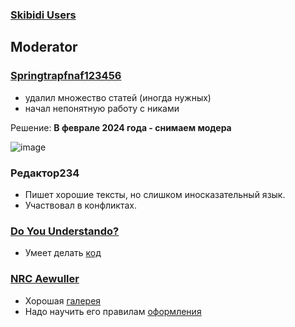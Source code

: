 ### [Skibidi Users](https://docs.google.com/spreadsheets/d/1Yc7HcHbjzibJZscQjb7g4Iojh4Wu99Y3xYfv7fZOJRE)

## Moderator
### [Springtrapfnaf123456](https://skibidi-tualet.fandom.com/ru/wiki/Участник:Springtrapfnaf123456)
- удалил множество статей (иногда нужных)
- начал непонятную работу с никами

Решение: **В феврале 2024 года - снимаем модера**

![image](https://github.com/skibiditualet/wiki/assets/87380272/c6d81bd1-9fe2-46b9-a979-35faaf0b748e)

### Редактор234
- Пишет хорошие тексты, но слишком иносказательный язык.
- Участвовал в конфликтах.

### [Do You Understando?](https://skibidi-tualet.fandom.com/ru/wiki/%D0%A1%D0%BB%D1%83%D0%B6%D0%B5%D0%B1%D0%BD%D0%B0%D1%8F:%D0%92%D0%BA%D0%BB%D0%B0%D0%B4/Do_You_Understando%3F)
- Умеет делать [код](https://skibidi-tualet.fandom.com/ru/wiki/%D0%9A%D1%80%D0%B0%D1%81%D0%BD%D1%8B%D0%B9_%D0%A1%D0%BF%D0%B8%D0%BA%D0%B5%D1%80%D0%9C%D0%B5%D0%BD?diff=prev&oldid=16561)

### [NRC Aewuller](https://skibidi-tualet.fandom.com/ru/wiki/Участник:NRC_Aewuller)
- Хорошая [галерея](https://skibidi-tualet.fandom.com/ru/wiki/%D0%A1%D0%B5%D0%B7%D0%BE%D0%BD_20?diff=prev&oldid=20331)
- Надо научить его правилам [оформления](https://skibidi-tualet.fandom.com/ru/wiki/%D0%A1%D0%B5%D0%B7%D0%BE%D0%BD_21?diff=prev&oldid=19207)
